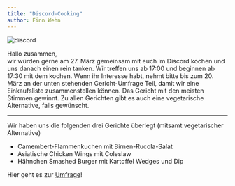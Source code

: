 ```yaml
---
title: "Discord-Cooking"
author: Finn Wehn
---
```


![discord](http://traders-hub.de/assets/images/posts/discord-cooking.png)

Hallo zusammen,  
wir würden gerne am 27. März gemeinsam mit euch im Discord kochen und uns danach einen rein tanken.
Wir treffen uns ab 17:00 und beginnen ab 17:30 mit dem kochen.
Wenn ihr Interesse habt, nehmt bitte bis zum 20. März an der unten stehenden Gericht-Umfrage Teil, damit wir eine Einkaufsliste zusammenstellen können.
Das Gericht mit den meisten Stimmen gewinnt.
Zu allen Gerichten gibt es auch eine vegetarische Alternative, falls gewünscht.

---

Wir haben uns die folgenden drei Gerichte überlegt (mitsamt vegetarischer Alternative)

- Camembert-Flammenkuchen mit Birnen-Rucola-Salat
- Asiatische Chicken Wings mit Coleslaw
- Hähnchen Smashed Burger mit Kartoffel Wedges und Dip

Hier geht es zur [Umfrage](https://xoyondo.com/op/mllbetQKtuJW916)!
